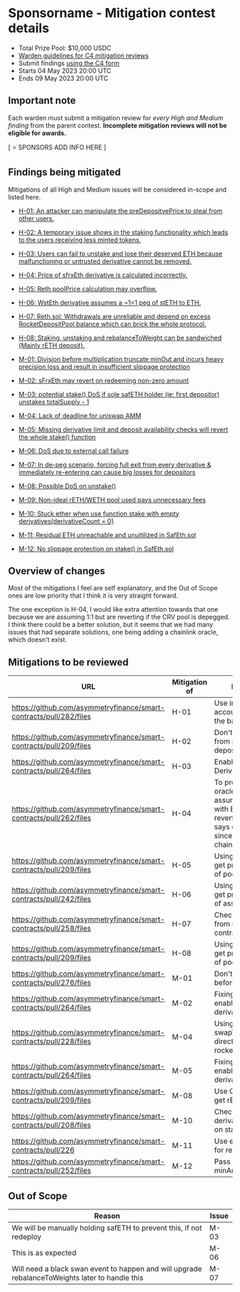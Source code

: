 # Sponsorname - Mitigation contest details
- Total Prize Pool: $10,000 USDC 
- [Warden guidelines for C4 mitigation reviews](https://code4rena.notion.site/Guidelines-for-Versus-mitigation-reviews-ed10fc5cfbf640bd8dcec66f38b343c4)
- Submit findings [using the C4 form](https://code4rena.com/contests/2023-05-asymmetry-mitigation-contest/submit)
- Starts  04 May 2023 20:00 UTC
- Ends 09 May 2023 20:00 UTC

## Important note 

Each warden must submit a mitigation review for *every High and Medium finding* from the parent contest. **Incomplete mitigation reviews will not be eligible for awards.**

[ ⭐️ SPONSORS ADD INFO HERE ]

## Findings being mitigated

Mitigations of all High and Medium issues will be considered in-scope and listed here.

- [H-01: An attacker can manipulate the preDepositvePrice to steal from other users.](https://github.com/code-423n4/2023-03-asymmetry-findings/issues/1098)
- [H-02: A temporary issue shows in the staking functionality which leads to the users receiving less minted tokens.](https://github.com/code-423n4/2023-03-asymmetry-findings/issues/1004)
- [H-03: Users can fail to unstake and lose their deserved ETH because malfunctioning or untrusted derivative cannot be removed.](https://github.com/code-423n4/2023-03-asymmetry-findings/issues/703)
- [H-04: Price of sfrxEth derivative is calculated incorrectly.](https://github.com/code-423n4/2023-03-asymmetry-findings/issues/641)
- [H-05: Reth poolPrice calculation may overflow.](https://github.com/code-423n4/2023-03-asymmetry-findings/issues/593)
- [H-06: WstEth derivative assumes a ~1=1 peg of stETH to ETH.](https://github.com/code-423n4/2023-03-asymmetry-findings/issues/588)
- [H-07: Reth.sol: Withdrawals are unreliable and depend on excess RocketDepositPool balance which can brick the whole protocol.](https://github.com/code-423n4/2023-03-asymmetry-findings/issues/210)
- [H-08: Staking, unstaking and rebalanceToWeight can be sandwiched (Mainly rETH deposit).](https://github.com/code-423n4/2023-03-asymmetry-findings/issues/142)

- [M-01: Division before multiplication truncate minOut and incurs heavy precision loss and result in insufficient slippage protection](https://github.com/code-423n4/2023-03-asymmetry-findings/issues/1078)
- [M-02: sFrxEth may revert on redeeming non-zero amount](https://github.com/code-423n4/2023-03-asymmetry-findings/issues/1049)
- [M-03: potential stake() DoS if sole safETH holder (ie: first depositor) unstakes totalSupply - 1](https://github.com/code-423n4/2023-03-asymmetry-findings/issues/1016)
- [M-04: Lack of deadline for uniswap AMM](https://github.com/code-423n4/2023-03-asymmetry-findings/issues/932)
- [M-05: Missing derivative limit and deposit availability checks will revert the whole stake() function](https://github.com/code-423n4/2023-03-asymmetry-findings/issues/812) 
- [M-06: DoS due to external call failure](https://github.com/code-423n4/2023-03-asymmetry-findings/issues/770)
- [M-07: In de-peg scenario, forcing full exit from every derivative & immediately re-entering can cause big losses for depositors](https://github.com/code-423n4/2023-03-asymmetry-findings/issues/765)
- [M-08: Possible DoS on unstake()](https://github.com/code-423n4/2023-03-asymmetry-findings/issues/685)
- [M-09: Non-ideal rETH/WETH pool used pays unnecessary fees](https://github.com/code-423n4/2023-03-asymmetry-findings/issues/673)
- [M-10: Stuck ether when use function stake with empty derivatives(derivativeCount = 0)](https://github.com/code-423n4/2023-03-asymmetry-findings/issues/363)
- [M-11: Residual ETH unreachable and unuitilized in SafEth.sol](https://github.com/code-423n4/2023-03-asymmetry-findings/issues/152)
- [M-12: No slippage protection on stake() in SafEth.sol](https://github.com/code-423n4/2023-03-asymmetry-findings/issues/150)


## Overview of changes

Most of the mitigations I feel are self explanatory, and the Out of Scope ones are low priority that I think it is very straight forward.

The one exception is H-04, I would like extra attention towards that one because we are assuming 1:1 but are reverting if the CRV pool is depegged.  I think there could be a better solution, but it seems that we had many 
issues that had separate solutions, one being adding a chainlink oracle, which doesn't exist.


## Mitigations to be reviewed

| URL | Mitigation of | Purpose | 
| ----------- | ------------- | ----------- |
| https://github.com/asymmetryfinance/smart-contracts/pull/282/files | H-01 | Use internal accounting to get the balance | 
| https://github.com/asymmetryfinance/smart-contracts/pull/209/files | H-02 | Don't get rETH from pool on deposits | 
| https://github.com/asymmetryfinance/smart-contracts/pull/264/files | H-03 | Enable/Disable Derivatives | 
| https://github.com/asymmetryfinance/smart-contracts/pull/262/files | H-04 | To protect against oracle attacks we assume FRX is 1:1 with ETH and revert if the oracle says otherwise since there is no chainlink for FRX | 
| https://github.com/asymmetryfinance/smart-contracts/pull/209/files | H-05 | Using Chainlink to get price instead of poolPrice | 
| https://github.com/asymmetryfinance/smart-contracts/pull/242/files | H-06 | Using Chainlink to get price instead of assuming 1:1 | 
| https://github.com/asymmetryfinance/smart-contracts/pull/258/files | H-07 | Check if withdraw from deposit contract possible | 
| https://github.com/asymmetryfinance/smart-contracts/pull/209/files | H-08 | Using Chainlink to get price instead of poolPrice | 
| https://github.com/asymmetryfinance/smart-contracts/pull/276/files | M-01 | Don't divide before multiply | 
| https://github.com/asymmetryfinance/smart-contracts/pull/264/files | M-02 | Fixing it by enable/disable derivatives | 
| https://github.com/asymmetryfinance/smart-contracts/pull/228/files | M-04 | Using swapTo/swapFrom directly from rocketpool | 
| https://github.com/asymmetryfinance/smart-contracts/pull/264/files | M-05 | Fixing it by enable/disable derivatives | 
| https://github.com/asymmetryfinance/smart-contracts/pull/209/files | M-08 | Use Chainlink to get rETH | 
| https://github.com/asymmetryfinance/smart-contracts/pull/208/files | M-10 | Check derivativeCount on stake | 
| https://github.com/asymmetryfinance/smart-contracts/pull/226 | M-11 | Use entire balance for rebalance | 
| https://github.com/asymmetryfinance/smart-contracts/pull/252/files | M-12 | Pass in minAmount | 

## Out of Scope

| Reason | Issue |
| ----------- | ------------- |
| We will be manually holding safETH to prevent this, if not redeploy | M-03 |
| This is as expected | M-06  | 
| Will need a black swan event to happen and will upgrade rebalanceToWeights later to handle this | M-07  | 
